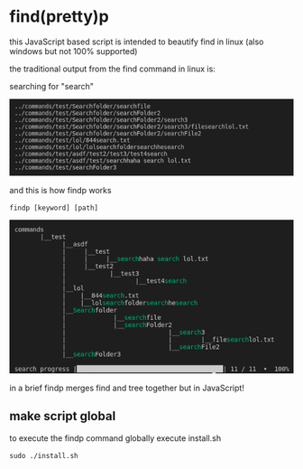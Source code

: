 # find(pretty)p

this JavaScript based script is intended to beautify find in linux (also windows but not 100% supported)

the traditional output from the find command in linux is:

searching for "search"

![traditional find](./readme/img/find.png)

and this is how findp works

```
findp [keyword] [path]
```

![findp](./readme/img/findp.png)

in a brief findp merges find and tree together but in JavaScript!

## make script global
to execute the findp command globally execute install.sh
```shell
sudo ./install.sh
```
